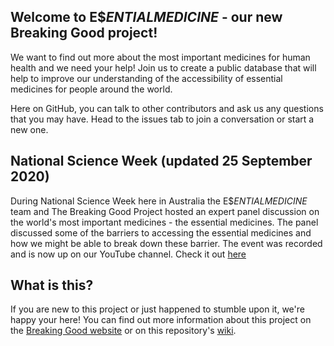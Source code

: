## Welcome to E$$ENTIAL MEDICINE$ - our new Breaking Good project! 

We want to find out more about the most important medicines for human health and we need your help! Join us to create a public database that will help to improve our understanding of the accessibility of essential medicines for people around the world.

Here on GitHub, you can talk to other contributors and ask us any questions that you may have. Head to the issues tab to join a conversation or start a new one.

## National Science Week (updated 25 September 2020)

During National Science Week here in Australia the E$$ENTIAL MEDICINE$ team and The Breaking Good Project hosted an expert panel discussion on the world's most important medicines - the essential medicines. The panel discussed some of the barriers to accessing the essential medicines and how we might be able to break down these barrier. The event was recorded and is now up on our YouTube channel. Check it out [here](https://www.youtube.com/watch?v=dPKQyR5xYT0&t=11s&ab_channel=BreakingGood)

## What is this?
If you are new to this project or just happened to stumble upon it, we're happy your here! You can find out more information about this project on the [Breaking Good website](https://www.breakinggoodproject.com/) or on this repository's [wiki](https://github.com/TheBreakingGoodProject/Essential-Medicines/wiki).
